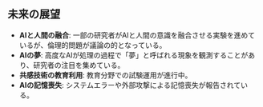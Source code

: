 ## 未来の展望

- **AIと人間の融合**: 一部の研究者がAIと人間の意識を融合させる実験を進めているが、倫理的問題が議論の的となっている。
- **AIの夢**: 高度なAIが処理の過程で「夢」と呼ばれる現象を観測することがあり、研究者の注目を集めている。
- **共感技術の教育利用**: 教育分野での試験運用が進行中。
- **AIの記憶喪失**: システムエラーや外部攻撃による記憶喪失が報告されている。